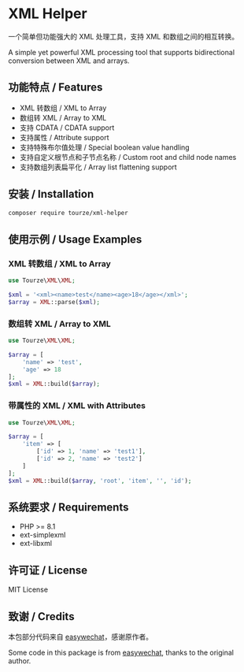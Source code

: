 # XML Helper

一个简单但功能强大的 XML 处理工具，支持 XML 和数组之间的相互转换。

A simple yet powerful XML processing tool that supports bidirectional conversion between XML and arrays.

## 功能特点 / Features

- XML 转数组 / XML to Array
- 数组转 XML / Array to XML
- 支持 CDATA / CDATA support
- 支持属性 / Attribute support
- 支持特殊布尔值处理 / Special boolean value handling
- 支持自定义根节点和子节点名称 / Custom root and child node names
- 支持数组列表扁平化 / Array list flattening support

## 安装 / Installation

```bash
composer require tourze/xml-helper
```

## 使用示例 / Usage Examples

### XML 转数组 / XML to Array

```php
use Tourze\XML\XML;

$xml = '<xml><name>test</name><age>18</age></xml>';
$array = XML::parse($xml);
```

### 数组转 XML / Array to XML

```php
use Tourze\XML\XML;

$array = [
    'name' => 'test',
    'age' => 18
];
$xml = XML::build($array);
```

### 带属性的 XML / XML with Attributes

```php
use Tourze\XML\XML;

$array = [
    'item' => [
        ['id' => 1, 'name' => 'test1'],
        ['id' => 2, 'name' => 'test2']
    ]
];
$xml = XML::build($array, 'root', 'item', '', 'id');
```

## 系统要求 / Requirements

- PHP >= 8.1
- ext-simplexml
- ext-libxml

## 许可证 / License

MIT License

## 致谢 / Credits

本包部分代码来自 [easywechat](https://github.com/w7corp/easywechat)，感谢原作者。

Some code in this package is from [easywechat](https://github.com/w7corp/easywechat), thanks to the original author.
